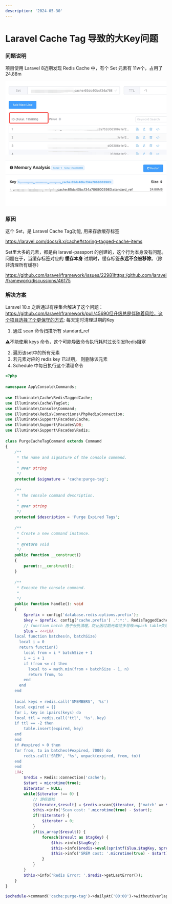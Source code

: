 ```yaml
---
description: '2024-05-30'
---
```


# Laravel Cache Tag 导致的大Key问题

### 问题说明

项目使用 Laravel 8近期发现 Redis Cache 中，有个 Set 元素有 11w个，占用了 24.88m

![image](../assets/image%20(11).png)

![image](../assets/image%20(13).png)

### 原因

这个 Set，是 Laravel Cache Tag功能, 用来存放缓存标签

https://laravel.com/docs/8.x/cache#storing-tagged-cache-items

Set里大多的元素，都是由 laravel-passport 的创建的，这个行为本身没有问题。问题在于，当缓存标签对应的 **缓存本身** 过期时，缓存标签**永远不会被移除**。（除非清理所有缓存）

https://github.com/laravel/framework/issues/22981https:/github.com/laravel/framework/discussions/46175

### 解决方案

Laravel 10.x 之后通过有序集合解决了这个问题： https://github.com/laravel/framework/pull/45690但升级总是伴随着风险，这个项目选择了个更保守的方式: 每天定时清理过期的Key

1. 通过 scan 命令扫描所有 standard\_ref

⚠️不能使用 keys 命令，这个可能导致命令执行耗时过长引发Redis阻塞

2. 遍历该set中的所有元素
3. 若元素对应的 redis key 已过期， 则删除该元素
4. Schedule 中每日执行这个清理命令

```php
<?php

namespace App\Console\Commands;

use Illuminate\Cache\RedisTaggedCache;
use Illuminate\Cache\TagSet;
use Illuminate\Console\Command;
use Illuminate\Redis\Connections\PhpRedisConnection;
use Illuminate\Support\Facades\Cache;
use Illuminate\Support\Facades\DB;
use Illuminate\Support\Facades\Redis;

class PurgeCacheTagCommand extends Command
{
    /**
     * The name and signature of the console command.
     *
     * @var string
     */
    protected $signature = 'cache:purge-tag';

    /**
     * The console command description.
     *
     * @var string
     */
    protected $description = 'Purge Expired Tags';

    /**
     * Create a new command instance.
     *
     * @return void
     */
    public function __construct()
    {
        parent::__construct();
    }

    /**
     * Execute the console command.
     *
     */
    public function handle(): void
    {
        $prefix = config('database.redis.options.prefix');
        $key = $prefix. config('cache.prefix') .':*:'. RedisTaggedCache::REFERENCE_KEY_STANDARD;
        // function batch 用于分批清理，防止因过期元素过多导致unpack table失败
        $lua = <<<LUA
    local function batches(n, batchSize)
      local i = 0
      return function()
        local from = i * batchSize + 1
        i = i + 1
        if (from <= n) then
          local to = math.min(from + batchSize - 1, n)
          return from, to
        end
      end
    end

    local keys = redis.call('SMEMBERS', '%s')
    local expired = {}
    for i, key in ipairs(keys) do
    local ttl = redis.call('ttl', '%s'..key)
    if ttl == -2 then
        table.insert(expired, key)
    end
    end
    if #expired > 0 then
    for from, to in batches(#expired, 7000) do
        redis.call('SREM', '%s', unpack(expired, from, to))
    end
    end
    LUA;
        $redis = Redis::connection('cache');
        $start = microtime(true);
        $iterator = NULL;
        while($iterator !== 0) {
            // 游标查找
            [$iterator,$result] = $redis->scan($iterator, ['match' => $key]);
            $this->info('Scan cost: '.microtime(true) - $start);
            if(!$iterator) {
                $iterator = 0;
            }
            if(is_array($result)) {
                foreach($result as $tagKey) {
                    $this->info($tagKey);
                    $this->info($redis->eval(sprintf($lua,$tagKey, $prefix, $tagKey), 0));
                    $this->info('SREM cost: '.microtime(true) - $start);
                }
            }
        }
        $this->info('Redis Error: '.$redis->getLastError());
    }
}
```

```php
$schedule->command('cache:purge-tag')->dailyAt('00:00')->withoutOverlapping()->onOneServer()->runInBackground();
```
